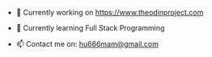 
- 🔭 Currently working on https://www.theodinproject.com

- 🌱 Currently learning Full Stack Programming

- 📫 Contact me on: hu666mam@gmail.com


